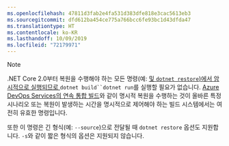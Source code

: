 ```yaml
---
ms.openlocfilehash: 47811d3fab2e4fa531d383dfe818e3cac5613eb3
ms.sourcegitcommit: dfd612ba454ce775a766bcc6fe93bc1d43dfda47
ms.translationtype: HT
ms.contentlocale: ko-KR
ms.lasthandoff: 10/09/2019
ms.locfileid: "72179971"
---
```

> [!NOTE]
> .NET Core 2.0부터 복원을 수행해야 하는 모든 명령(예: [ 및 `dotnet restore`)에서 암시적으로 실행되므로 ](~/docs/core/tools/dotnet-restore.md)`dotnet build``dotnet run`를 실행할 필요가 없습니다. [Azure DevOps Services의 연속 통합 빌드](/azure/devops/build-release/apps/aspnet/build-aspnet-core)와 같이 명시적 복원을 수행하는 것이 올바른 특정 시나리오 또는 복원이 발생하는 시간을 명시적으로 제어해야 하는 빌드 시스템에서는 여전히 유효한 명령입니다.
>
> 또한 이 명령은 긴 형식(예: `--source`)으로 전달될 때 `dotnet restore` 옵션도 지원합니다. `-s`와 같이 짧은 형식의 옵션은 지원되지 않습니다.
